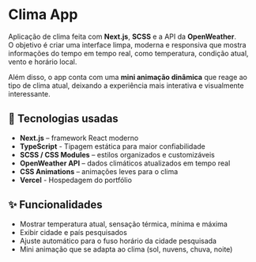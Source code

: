 # Clima App

Aplicação de clima feita com **Next.js**, **SCSS** e a API da **OpenWeather**.  
O objetivo é criar uma interface limpa, moderna e responsiva que mostra informações do tempo em tempo real, como temperatura, condição atual, vento e horário local.

Além disso, o app conta com uma **mini animação dinâmica** que reage ao tipo de clima atual, deixando a experiência mais interativa e visualmente interessante.

## 🚀 Tecnologias usadas
- **Next.js** – framework React moderno
- **TypeScript** - Tipagem estática para maior confiabilidade
- **SCSS / CSS Modules** – estilos organizados e customizáveis
- **OpenWeather API** – dados climáticos atualizados em tempo real
- **CSS Animations** – animações leves para o clima
- **Vercel** - Hospedagem do portfólio

## ✨ Funcionalidades
- Mostrar temperatura atual, sensação térmica, mínima e máxima
- Exibir cidade e país pesquisados
- Ajuste automático para o fuso horário da cidade pesquisada
- Mini animação que se adapta ao clima (sol, nuvens, chuva, noite)

